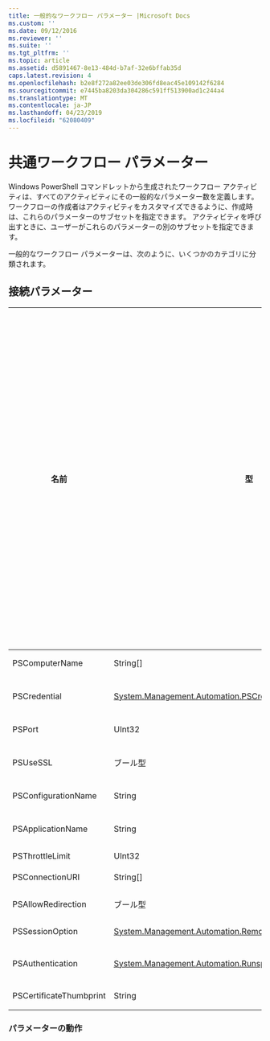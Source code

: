 ```yaml
---
title: 一般的なワークフロー パラメーター |Microsoft Docs
ms.custom: ''
ms.date: 09/12/2016
ms.reviewer: ''
ms.suite: ''
ms.tgt_pltfrm: ''
ms.topic: article
ms.assetid: d5891467-8e13-484d-b7af-32e6bffab35d
caps.latest.revision: 4
ms.openlocfilehash: b2e8f272a82ee03de306fd8eac45e109142f6284
ms.sourcegitcommit: e7445ba8203da304286c591ff513900ad1c244a4
ms.translationtype: MT
ms.contentlocale: ja-JP
ms.lasthandoff: 04/23/2019
ms.locfileid: "62080409"
---
```

# <a name="common-workflow-parameters"></a>共通ワークフロー パラメーター

Windows PowerShell コマンドレットから生成されたワークフロー アクティビティは、すべてのアクティビティにその一般的なパラメーター数を定義します。 ワークフローの作成者はアクティビティをカスタマイズできるように、作成時は、これらのパラメーターのサブセットを指定できます。 アクティビティを呼び出すときに、ユーザーがこれらのパラメーターの別のサブセットを指定できます。

一般的なワークフロー パラメーターは、次のように、いくつかのカテゴリに分類されます。

## <a name="connectivity-parameters"></a>接続パラメーター

|名前|型|説明|実行時にエンドユーザーを指定できますか。|作成時のワークフローの作成者によって指定できますか。|インスタンス作成時にワークフローの作成者によって指定できますか。|
|----------|----------|-----------------|-----------------------------------------------------|------------------------------------------------------------|-----------------------------------------------------------|
|PSComputerName|String[]|ジョブを起動する対象のコンピューター名の一覧。|可|[はい]|可|
|PSCredential|[System.Management.Automation.PSCredential](/dotnet/api/System.Management.Automation.PSCredential)|使用する認証資格情報、PSComputerName パラメーターで指定されているコンピューターにログインします。 このパラメーターは PSComputerName が指定されている場合にのみ有効です。|可|[はい]|可|
|PSPort|UInt32|ワークフローの実行に使用するポート。|可|[はい]|可|
|PSUseSSL|ブール型|ワークフローを実行するのにリモート コンピューターにセキュリティで保護された接続を確立するのにには、Secure Sockets Layer (SSL) プロトコルを使用します。|可|[はい]|可|
|PSConfigurationName|String|セッション構成は、ワークフローを実行するために使用します。|可|[はい]|可|
|PSApplicationName|String|ワークフローの実行の接続 URI のアプリケーションの名前の部分。 ConnectionURI パラメーターを使用していない場合にのみ、このパラメーターを使用します。|可|[はい]|可|
|PSThrottleLimit|UInt32|ワークフローを実行するために確立できる同時接続の最大数。|可|TBD|可|
|PSConnectionURI|String[]|ワークフローを実行するために使用する対話型セッション向けにエンドポイントを指定する絶対 Uri の配列。|可|[はい]|可|
|PSAllowRedirection|ブール型|ワークフローを実行する代替 URI への接続でのリダイレクトを許可するかどうかを指定します。|可|[はい]|可|
|PSSessionOption|[System.Management.Automation.Remoting.Pssessionoption](/dotnet/api/System.Management.Automation.Remoting.PSSessionOption)|ワークフローを実行するために使用するセッションの高度なオプションです。|可|[はい]|可|
|PSAuthentication|[System.Management.Automation.Runspaces.Authenticationmechanism](/dotnet/api/System.Management.Automation.Runspaces.AuthenticationMechanism)|値、 [System.Management.Automation.Runspaces.Authenticationmechanism](/dotnet/api/System.Management.Automation.Runspaces.AuthenticationMechanism)ユーザーの資格情報の認証に使用する認証メカニズムを指定する列挙体。|可|[はい]|可|
|PSCertificateThumbprint|String|デジタル公開キー証明書 (X509) のワークフローを実行するアクセス許可を持つユーザー アカウント。|可|[はい]|可|

### <a name="behavior-parameters"></a>パラメーターの動作